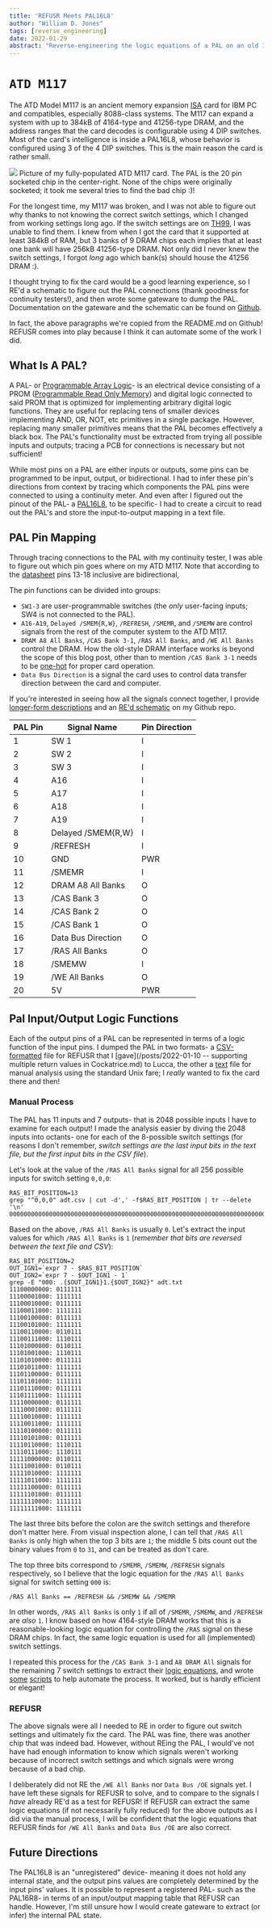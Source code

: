 ```yaml
---
title: 'REFUSR Meets PAL16L8'
author: "William D. Jones"
tags: [reverse_engineering]
date: 2022-01-29
abstract: "Reverse-engineering the logic equations of a PAL on an old IBM PC memory expansion board."
---
```


# `ATD M117`

The ATD Model M117 is an ancient memory expansion [ISA](https://en.wikipedia.org/wiki/Industry_Standard_Architecture) card for
IBM PC and compatibles, especially 8088-class systems. The M117 can expand a
system with up to 384kB of 4164-type and 41256-type DRAM, and the address ranges that
the card decodes is configurable using 4 DIP switches. Most of the card's intelligence
is inside a PAL16L8, whose behavior is configured using 3 of the 4 DIP switches.
This is the main reason the card is rather small.

![](img/ATD_M117.jpg)
Picture of my fully-populated ATD M117 card. The PAL is the 20 pin
socketed chip in the center-right. None of the chips were originally
socketed; it took me several tries to find the bad chip :)!

For the longest time, my M117 was broken, and I was not able to figure out why
thanks to not knowing the correct switch settings, which I changed from working
settings long ago. If the switch settings are on [TH99](http://www.uncreativelabs.de/th99/),
I was unable to find them. I knew from when I got the card that it supported at least
384kB of RAM, but 3 banks of 9 DRAM chips each implies that at least one bank will
have 256kB 41256-type DRAM. Not only did I never knew the switch settings, I forgot
_long_ ago which bank(s) should house the 41256 DRAM :).

I thought trying to fix the card would be a good learning experience, so I RE'd
a schematic to figure out the PAL connections (thank goodness for continuity testers!),
and then wrote some gateware to dump the PAL. Documentation on the gateware and
the schematic can be found on [Github](https://github.com/cr1901/ATD_M117).

In fact, the above paragraphs we're copied from the README.md on Github! REFUSR
comes into play because I think it can automate some of the work I did.

## What Is A PAL?

A PAL- or [Programmable Array Logic](https://en.wikipedia.org/wiki/Programmable_Array_Logic)-
is an electrical device consisting of a PROM ([Programmable Read Only Memory](https://en.wikipedia.org/wiki/Programmable_ROM))
and digital logic connected to said PROM that is optimized for implementing
arbitrary digital logic functions. They are useful for replacing tens of smaller
devices implementing AND, OR, NOT, etc primitives in a single package. However,
replacing many smaller primitives means that the PAL becomes effectively a
black box. The PAL's functionality must be extracted from trying all possible inputs
and outputs; tracing a PCB for connections is necessary but not sufficient!

While most pins on a PAL are either inputs or outputs, some pins can be
programmed to be input, output, or bidirectional. I had to infer these pin's
directions from context by tracing which components the PAL pins were connected
to using a continuity meter. And even after I figured out the pinout of the PAL-
a [PAL16L8](https://www.ti.com/lit/ds/symlink/pal16r8am.pdf), to be specific-
I had to create a circuit to read out the PAL's and store the input-to-output
mapping in a text file.

## PAL Pin Mapping

Through tracing connections to the PAL with my continuity tester, I was able
to figure out which pin goes where on my ATD M117. Note that according to the
[datasheet](https://www.ti.com/lit/ds/symlink/pal16r8am.pdf) pins 13-18
inclusive are bidirectional,

The pin functions can be divided into groups:

* `SW1-3` are user-programmable switches (the _only_ user-facing inputs; SW4 is
  not connected to the PAL).
* `A16-A19`, `Delayed /SMEM{R,W}`, `/REFRESH`, `/SMEMR`, and `/SMEMW` are control
  signals from the rest of the computer system to the ATD M117.
* `DRAM A8 All Banks`, `/CAS Bank 3-1`, `/RAS All Banks`, and `/WE All Banks`
  control the DRAM. How the old-style DRAM interface works is beyond the scope
  of this blog post, other than to mention `/CAS Bank 3-1` needs to be [one-hot](https://en.wikipedia.org/wiki/One-hot)
  for proper card operation.
* `Data Bus Direction` is a signal the card uses to control data transfer
  direction between the card and computer.

If you're interested in seeing how all the signals connect together, I provide
[longer-form descriptions](https://github.com/cr1901/ATD_M117/blob/main/signals.md#signal-descriptions)
and an [RE'd schematic](https://github.com/cr1901/ATD_M117/blob/main/schematic.md) on
my Github repo.

|PAL Pin|Signal Name|Pin Direction|
|-------|-----------|-------------|
|1      |SW 1       |I            |
|2      |SW 2       |I            |
|3      |SW 3       |I            |
|4      |A16        |I            |
|5      |A17        |I            |
|6      |A18        |I            |
|7      |A19        |I            |
|8      |Delayed /SMEM{R,W}|I     |
|9      |/REFRESH   |I            |
|10     |GND        |PWR          |
|11     |/SMEMR     |I            |
|12     |DRAM A8 All Banks|O      |
|13     |/CAS Bank 3|O            |
|14     |/CAS Bank 2|O            |
|15     |/CAS Bank 1|O            |
|16     |Data Bus Direction|O     |
|17     |/RAS All Banks|O         |
|18     |/SMEMW     |I            |
|19     |/WE All Banks|O          |
|20     |5V         |PWR          |

## Pal Input/Output Logic Functions

Each of the output pins of a PAL can be represented in terms of a logic function
of the input pins. I dumped the PAL in two formats- a [CSV-formatted](/data/adt.csv)
file for REFUSR that I [gave](/posts/2022-01-10 -- supporting multiple return values in Cockatrice.md) to
Lucca, the other a [text](/data/adt.txt) file for manual analysis using the standard
Unix fare; I _really_ wanted to fix the card there and then!

### Manual Process

The PAL has 11 inputs and 7 outputs- that is 2048 possible inputs I have to
examine for each output! I made the analysis easier by diving the 2048 inputs
into octants- one for each of the 8-possible switch settings (for reasons I
don't remember, _switch settings are the last input bits in the text file, but
the first input bits in the CSV file_).

Let's look at the value of the `/RAS All Banks` signal for all 256 possible
inputs for switch setting `0,0,0`:

```
RAS_BIT_POSITION=13
grep "^0,0,0" adt.csv | cut -d',' -f$RAS_BIT_POSITION | tr --delete '\n'
0000000000000000000000000000000000000000000000000000000000000000000000000000000000000000000000000000000000000000000000000000000000000000000000000000000000000000000000000000000000000000000000000000000000000000000000000000000011111111111111111111111111111111
```

Based on the above, `/RAS All Banks` is usually `0`. Let's extract the input
values for which `/RAS All Banks` is `1` (_remember that bits are reversed
between the text file and CSV_):

```
RAS_BIT_POSITION=2
OUT_IGN1=`expr 7 - $RAS_BIT_POSITION`
OUT_IGN2=`expr 7 - $OUT_IGN1 - 1`
grep -E "000: .{$OUT_IGN1}1.{$OUT_IGN2}" adt.txt
11100000000: 0111111
11100001000: 1111111
11100010000: 0111111
11100011000: 1111111
11100100000: 0111111
11100101000: 1111111
11100110000: 0110111
11100111000: 1110111
11101000000: 0110111
11101001000: 1110111
11101010000: 0111111
11101011000: 1111111
11101100000: 0111111
11101101000: 1111111
11101110000: 0111111
11101111000: 1111111
11110000000: 0111111
11110001000: 0111111
11110010000: 1111111
11110011000: 1111111
11110100000: 0111111
11110101000: 0111111
11110110000: 1110111
11110111000: 1110111
11111000000: 0110111
11111001000: 0110111
11111010000: 1111111
11111011000: 1111111
11111100000: 0111111
11111101000: 0111111
11111110000: 1111111
11111111000: 1111111
```

The last three bits before the colon are the switch settings and therefore don't
matter here. From visual inspection alone, I can tell that `/RAS All Banks` is
only high when the top 3 bits are `1`; the middle 5 bits count out the
binary values from `0` to `31`, and can be treated as don't care.

The top three bits correspond to `/SMEMR`, `/SMEMW`, `/REFRESH` signals
respectively, so I believe that the logic equation for the `/RAS All Banks`
signal for switch setting `000` is:

```
/RAS All Banks == /REFRESH && /SMEMW && /SMEMR
```

In other words, `/RAS All Banks` is only `1` if all of `/SMEMR`, `/SMEMW`, and
`/REFRESH` are _also_ `1`. I know based on how 4164-style DRAM works that this
is a reasonable-looking logic equation for controlling the `/RAS` signal on these
DRAM chips. In fact, the same logic equation is used for all (implemented)
switch settings.

I repeated this process for the `/CAS Bank 3-1` and `A8 DRAM All` signals for
the remaining 7 switch settings to extract their [logic equations](https://github.com/cr1901/ATD_M117/blob/main/switches.md),
and wrote [some](https://github.com/cr1901/ATD_M117/blob/main/dump-octants.sh)
[scripts](https://github.com/cr1901/ATD_M117/blob/main/sel-octant.sh) to help
automate the process. It worked, but is hardly efficient or elegant!

### REFUSR

The above signals were all I needed to RE in order to figure out switch settings
and ultimately fix the card. The PAL was fine, there was another chip that was
indeed bad. However, without REing the PAL, I would've not have had enough
information to know which signals weren't working because of incorrect switch
settings and which signals were wrong because of a bad chip.

I deliberately did not RE the `/WE All Banks` nor `Data Bus /OE` signals yet.
I have left these signals for REFUSR to solve, and to compare to the signals
I _have_ already RE'd as a test for REFUSR! If REFUSR can extract the same
logic equations (if not necessarily fully reduced) for the above outputs as
I did via the manual process, I will be confident that the logic equations that
REFUSR finds for `/WE All Banks` and `Data Bus /OE` are also correct.

## Future Directions
The PAL16L8 is an "unregistered" device- meaning it does not hold any internal
state, and the output pins values are completely determined by the input pins'
values. It is possible to represent a registered PAL- such as the PAL16R8- in
terms of an input/output mapping table that REFUSR can handle. However, I'm still
unsure how I would create gateware to extract (or infer) the internal PAL state.
